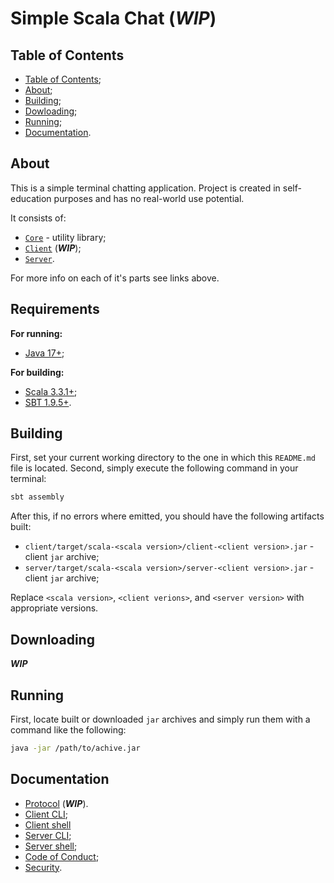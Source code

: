 # Simple Scala Chat (***WIP***)

## Table of Contents

- [Table of Contents](#table-of-contents);
- [About](#about);
- [Building](#building);
- [Dowloading](#downloading);
- [Running](#running);
- [Documentation](#documentation).

## About

This is a simple terminal chatting application.
Project is created in self-education purposes and has no real-world use potential.

It consists of:

- [`Core`](./core/README.md) - utility library;
- [`Client`](./client/README.md) (***WIP***);
- [`Server`](./server/README.md).

For more info on each of it's parts see links above.

## Requirements

**For running:**

- [Java 17+](https://www.oracle.com/java/technologies/javase/jdk17-archive-downloads.html);

**For building:**

- [Scala 3.3.1+](https://www.scala-lang.org/download/3.3.1.html);
- [SBT 1.9.5+](https://www.scala-sbt.org/download.html).

## Building

First, set your current working directory to the one in which this `README.md` file is located.
Second, simply execute the following command in your terminal:

```bash
sbt assembly
```

After this, if no errors where emitted, you should have the following artifacts built:

- `client/target/scala-<scala version>/client-<client version>.jar` - client `jar` archive;
- `server/target/scala-<scala version>/server-<client version>.jar` - client `jar` archive;

Replace `<scala version>`, `<client verions>`, and `<server version>` with appropriate versions.

## Downloading

***WIP***

## Running

First, locate built or downloaded `jar` archives and simply run them with a command like the following:

```bash
java -jar /path/to/achive.jar
```

## Documentation

- [Protocol](./docs/protocol.md) (***WIP***).
- [Client CLI](./client/docs/cli.md);
- [Client shell](./client/docs/shell.md)
- [Server CLI](./server/docs/cli.md);
- [Server shell](./server/docs/shell.md);
- [Code of Conduct](./docs/CODE_OF_CONDUCT.md);
- [Security](./docs/SECURITY.md).

